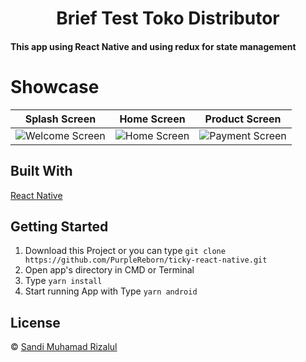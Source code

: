 <h1 align='center'>Brief Test Toko Distributor</h1>

<h4>This app using React Native and using redux for state management<h4>
  
  # Showcase
Splash Screen | Home Screen | Product Screen 
:-------------------------:|:-------------------------:|:-------------------------:
![Welcome Screen](https://user-images.githubusercontent.com/79769140/139524861-ef030362-9113-47ba-8b66-943aad0e1537.jpeg?raw=true)  |  ![Home Screen](https://user-images.githubusercontent.com/79769140/131266794-6cc04c06-6a0a-4381-9c0c-2939689354bd.png?raw=true) | ![Payment Screen](https://user-images.githubusercontent.com/79769140/139525047-57583e30-2919-4596-85e7-90f90561f3dd.jpeg?raw=true)
     

## Built With

[React Native](https://reactnative.dev/docs/environment-setup)

## Getting Started

1. Download this Project or you can type `git clone https://github.com/PurpleReborn/ticky-react-native.git`
2. Open app's directory in CMD or Terminal
3. Type `yarn install`
4. Start running App with Type `yarn android`

## License

© [Sandi Muhamad Rizalul](https://github.com/PurpleReborn/)
